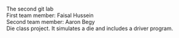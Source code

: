 The second git lab  
First team member: Faisal Hussein  
Second team member: Aaron Begy  
Die class project. It simulates a die and includes a driver program.  